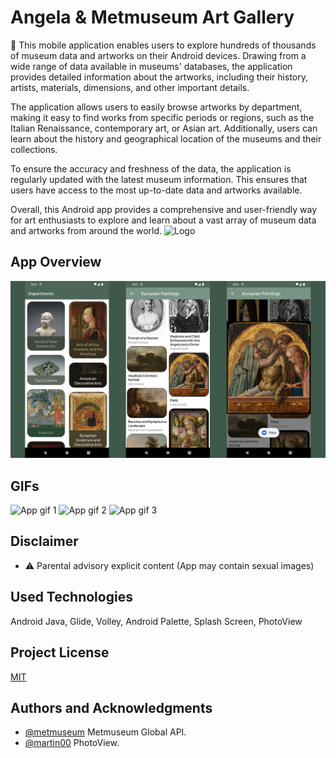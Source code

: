 
# Angela & Metmuseum Art Gallery

🎨 This mobile application enables users to explore hundreds of thousands of museum data and artworks on their Android devices. Drawing from a wide range of data available in museums' databases, the application provides detailed information about the artworks, including their history, artists, materials, dimensions, and other important details.

The application allows users to easily browse artworks by department, making it easy to find works from specific periods or regions, such as the Italian Renaissance, contemporary art, or Asian art. Additionally, users can learn about the history and geographical location of the museums and their collections.

To ensure the accuracy and freshness of the data, the application is regularly updated with the latest museum information. This ensures that users have access to the most up-to-date data and artworks available.

Overall, this Android app provides a comprehensive and user-friendly way for art enthusiasts to explore and learn about a vast array of museum data and artworks from around the world.
![Logo](https://i.ibb.co/w6dCZq6/placeholder.png)

    
## App Overview

![App screenshot](https://github.com/efeint01/metmuseum_art/blob/master/design/app_overview.png?raw=true)

## GIFs

![App gif 1](https://github.com/efeint01/metmuseum_art/blob/master/design/app2.gif?raw=true)
![App gif 2](https://github.com/efeint01/metmuseum_art/blob/master/design/app1.gif?raw=true)
![App gif 3](https://github.com/efeint01/metmuseum_art/blob/master/design/app3.gif?raw=true)



## Disclaimer

- ⚠️ Parental advisory explicit content (App may contain sexual images) 


## Used Technologies
Android Java, Glide, Volley, Android Palette, Splash Screen, PhotoView

## Project License

[MIT](https://choosealicense.com/licenses/mit/)

  
## Authors and Acknowledgments 

- [@metmuseum](https://metmuseum.github.io) Metmuseum Global API.
- [@martin00](https://github.com/Baseflow/PhotoView) PhotoView.

  
